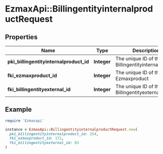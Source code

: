# EzmaxApi::BillingentityinternalproductRequest

## Properties

| Name | Type | Description | Notes |
| ---- | ---- | ----------- | ----- |
| **pki_billingentityinternalproduct_id** | **Integer** | The unique ID of the Billingentityinternalproduct | [optional] |
| **fki_ezmaxproduct_id** | **Integer** | The unique ID of the Ezmaxproduct |  |
| **fki_billingentityexternal_id** | **Integer** | The unique ID of the Billingentityexternal |  |

## Example

```ruby
require 'Ezmaxapi'

instance = EzmaxApi::BillingentityinternalproductRequest.new(
  pki_billingentityinternalproduct_id: 254,
  fki_ezmaxproduct_id: 172,
  fki_billingentityexternal_id: 83
)
```

